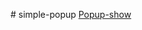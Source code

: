 <p> # simple-popup
    <a href="https://mzughbor.github.io/simple-popup/index.html">Popup-show<a>
</p>
